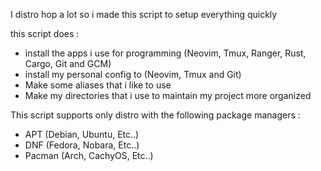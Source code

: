I distro hop a lot so i made this script to setup everything quickly

this script does :
- install the apps i use for programming (Neovim, Tmux, Ranger, Rust, Cargo, Git and GCM)
- install my personal config to (Neovim, Tmux and Git)
- Make some aliases that i like to use
- Make my directories that i use to maintain my project more organized

This script supports only distro with the following package managers : 
- APT (Debian, Ubuntu, Etc..)
- DNF (Fedora, Nobara, Etc..)
- Pacman (Arch, CachyOS, Etc..)

